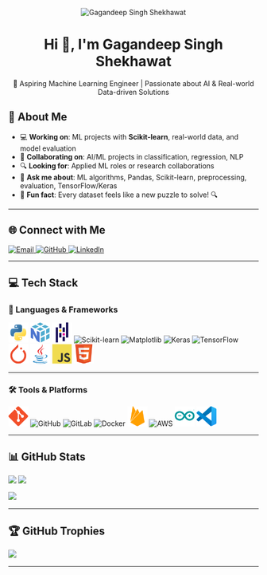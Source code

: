 <p align="center">
  <img src="https://gifdb.com/images/high/hacker-screen-mastermind-pixel-jeff-nt0m8sakkytx3b8m.gif" alt="Gagandeep Singh Shekhawat" width="700"/>
</p>

<h1 align="center">Hi 👋, I'm Gagandeep Singh Shekhawat</h1>

<p align="center">
  🚀 Aspiring Machine Learning Engineer | Passionate about AI & Real-world Data-driven Solutions
</p>

## 💫 About Me

- 💻 **Working on**: ML projects with **Scikit-learn**, real-world data, and model evaluation  
- 🤝 **Collaborating on**: AI/ML projects in classification, regression, NLP  
- 🔍 **Looking for**: Applied ML roles or research collaborations  
- 💬 **Ask me about**: ML algorithms, Pandas, Scikit-learn, preprocessing, evaluation, TensorFlow/Keras  
- 🎉 **Fun fact**: Every dataset feels like a new puzzle to solve! 🔍

---

## 🌐 Connect with Me

<p align="left">
  <a href="mailto:shekawatgagandeep10@gmail.com" target="_blank">
    <img src="https://img.shields.io/badge/Gmail-D14836?style=for-the-badge&logo=gmail&logoColor=white" alt="Email" />
  </a>
  <a href="https://github.com/Shekhawat12082003" target="_blank">
    <img src="https://img.shields.io/badge/GitHub-100000?style=for-the-badge&logo=github&logoColor=white" alt="GitHub" />
  </a>
  <a href="https://www.linkedin.com/in/gagandeep-singh-shekhawat" target="_blank">
    <img src="https://img.shields.io/badge/LinkedIn-0A66C2.svg?style=for-the-badge&logo=linkedin&logoColor=white" alt="LinkedIn" />
  </a>
</p>

---

## 💻 Tech Stack

### 🧠 Languages & Frameworks
<p align="left">
  <img src="https://raw.githubusercontent.com/devicons/devicon/master/icons/python/python-original.svg" alt="Python" width="40" />
  <img src="https://raw.githubusercontent.com/devicons/devicon/master/icons/numpy/numpy-original.svg" alt="NumPy" width="40" />
  <img src="https://raw.githubusercontent.com/devicons/devicon/master/icons/pandas/pandas-original.svg" alt="Pandas" width="40" />
  <img src="https://upload.wikimedia.org/wikipedia/commons/0/05/Scikit_learn_logo_small.svg" alt="Scikit-learn" width="40" />
  <img src="https://upload.wikimedia.org/wikipedia/commons/8/84/Matplotlib_icon.svg" alt="Matplotlib" width="40" />
  <img src="https://upload.wikimedia.org/wikipedia/commons/a/ae/Keras_logo.svg" alt="Keras" width="40" />
  <img src="https://www.vectorlogo.zone/logos/tensorflow/tensorflow-icon.svg" alt="TensorFlow" width="40" />
  <img src="https://raw.githubusercontent.com/devicons/devicon/master/icons/pytorch/pytorch-original.svg" alt="PyTorch" width="40" />
  <img src="https://raw.githubusercontent.com/devicons/devicon/master/icons/java/java-original.svg" alt="Java" width="40" />
  <img src="https://raw.githubusercontent.com/devicons/devicon/master/icons/javascript/javascript-original.svg" alt="JavaScript" width="40" />
  <img src="https://raw.githubusercontent.com/devicons/devicon/master/icons/html5/html5-original.svg" alt="HTML5" width="40" />
</p>

---

### 🛠️ Tools & Platforms
<p align="left">
  <img src="https://raw.githubusercontent.com/devicons/devicon/master/icons/git/git-original.svg" alt="Git" width="40" />
  <img src="https://www.vectorlogo.zone/logos/github/github-icon.svg" alt="GitHub" width="40" />
  <img src="https://www.vectorlogo.zone/logos/gitlab/gitlab-icon.svg" alt="GitLab" width="40" />
  <img src="https://www.vectorlogo.zone/logos/docker/docker-icon.svg" alt="Docker" width="40" />
  <img src="https://raw.githubusercontent.com/devicons/devicon/master/icons/firebase/firebase-plain.svg" alt="Firebase" width="40" />
  <img src="https://www.vectorlogo.zone/logos/amazon_aws/amazon_aws-icon.svg" alt="AWS" width="40" />
  <img src="https://raw.githubusercontent.com/devicons/devicon/master/icons/arduino/arduino-original.svg" alt="Arduino" width="40" />
  <img src="https://raw.githubusercontent.com/devicons/devicon/master/icons/vscode/vscode-original.svg" alt="VS Code" width="40" />
</p>

---

## 📊 GitHub Stats

<p align="left">
  <img src="https://github-readme-stats.vercel.app/api?username=Shekhawat12082003&theme=dark&hide_border=false&count_private=true&show_icons=true" height="180" />
  <img src="https://github-readme-stats.vercel.app/api/top-langs/?username=Shekhawat12082003&theme=dark&hide_border=false&layout=compact" height="180" />
</p>

<p align="left">
  <img src="https://nirzak-streak-stats.vercel.app/?user=Shekhawat12082003&theme=dark&hide_border=false" height="180" />
</p>

---

## 🏆 GitHub Trophies

<p align="left">
  <img src="https://github-profile-trophy.vercel.app/?username=Shekhawat12082003&theme=radical&no-frame=false&no-bg=false&margin-w=4" />
</p>

---

<!-- Proudly written by Gagandeep Singh Shekhawat -->
